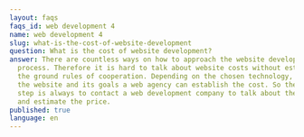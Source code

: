 ```yaml
---
layout: faqs
faqs_id: web development 4
name: web development 4
slug: what-is-the-cost-of-website-development
question: What is the cost of website development?
answer: There are countless ways on how to approach the website development
  process. Therefore it is hard to talk about website costs without establishing
  the ground rules of cooperation. Depending on the chosen technology, type of
  the website and its goals a web agency can establish the cost. So the first
  step is always to contact a web development company to talk about the project
  and estimate the price.
published: true
language: en
---
```

